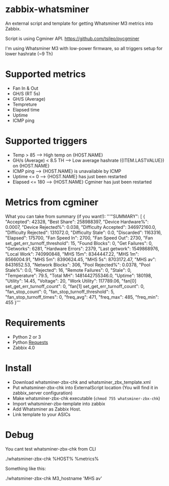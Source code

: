 # zabbix-whatsminer

An external script and template for getting Whatsminer M3 metrics into Zabbix.

Script is using Cgminer API. https://github.com/tsileo/pycgminer

I'm using Whatsminer M3 with low-power firmware, so all triggers setup for lower hashrate (~9 Th)

# Supported metrics
* Fan In & Out
* GH/S (RT 5s)
* GH/S (Average)
* Tempreture
* Elapsed time
* Uptime
* ICMP ping

# Supported triggers
* Temp > 85 --> High temp on {HOST.NAME}
* GH/s (Average) < 8.5 TH --> Low average hashrate ({ITEM.LASTVALUE}) on {HOST.NAME}
* ICMP ping --> {HOST.NAME} is unavailable by ICMP
* Uptime <= 0 --> {HOST.NAME} has just been restarted
* Elapsed <= 180 --> {HOST.NAME} Cgminer has just been restarted

# Metrics from cgminer
What you can take from summary (if you want!):
'''"SUMMARY": [
        {
            "Accepted": 42328,
            "Best Share": 258988397,
            "Device Hardware%": 0.0007,
            "Device Rejected%": 0.038,
            "Difficulty Accepted": 346972160.0,
            "Difficulty Rejected": 131072.0,
            "Difficulty Stale": 0.0,
            "Discarded": 1163316,
            "Elapsed": 175700,
            "Fan Speed In": 2700,
            "Fan Speed Out": 2730,
            "Fan set_get_err_turnoff_threshold": 15,
            "Found Blocks": 0,
            "Get Failures": 0,
            "Getworks": 6281,
            "Hardware Errors": 2379,
            "Last getwork": 1549868976,
            "Local Work": 740990848,
            "MHS 15m": 8344447.22,
            "MHS 1m": 8566004.91,
            "MHS 5m": 8390624.45,
            "MHS 5s": 8703172.47,
            "MHS av": 8431652.53,
            "Network Blocks": 306,
            "Pool Rejected%": 0.0378,
            "Pool Stale%": 0.0,
            "Rejected": 16,
            "Remote Failures": 0,
            "Stale": 0,
            "Temperature": 79.5,
            "Total MH": 1481442755346.0,
            "Uptime": 180198,
            "Utility": 14.45,
            "Voltage": 20,
            "Work Utility": 117789.06,
            "fan[0] set_get_err_turnoff_count": 0,
            "fan[1] set_get_err_turnoff_count": 0,
            "fan_stop_count": 0,
            "fan_stop_turnoff_threshold": 5,
            "fan_stop_turnoff_times": 0,
            "freq_avg": 471,
            "freq_max": 485,
            "freq_min": 455
        }'''	
        
# Requirements
* Python 2 or 3
* Python [Requests](https://pypi.python.org/pypi/requests)
* Zabbix 4.0

# Install
* Download whatsminer-zbx-chk and whatsminer_zbx_template.xml
* Put whatsminer-zbx-chk into ExternalScript location (You will find it in zabbix_server configuration)
* Make whatsminer-zbx-chk executable (`chmod 755 whatsminer-zbx-chk`)
* Import whatsminer-zbx-template into zabbix
* Add Whatsminer as Zabbix Host.
* Link template to your ASICs

# Debug
You cant test whatsminer-zbx-chk from CLI

./whatsminer-zbx-chk %HOST% %metrics%

Something like this:

./whatsminer-zbx-chk M3_hostname 'MHS av'

